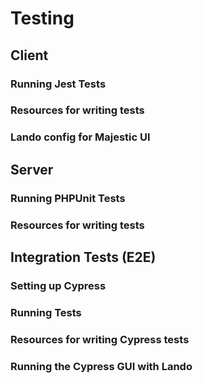 # Testing

## Client

### Running Jest Tests

### Resources for writing tests

### Lando config for Majestic UI

## Server

### Running PHPUnit Tests

### Resources for writing tests

## Integration Tests (E2E)

### Setting up Cypress

### Running Tests

### Resources for writing Cypress tests

### Running the Cypress GUI with Lando
